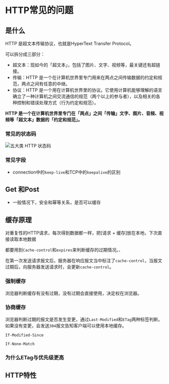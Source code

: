 HTTP常见的问题
===

## 是什么

HTTP 是超文本传输协议，也就是HyperText Transfer Protocol。

可以拆分成三部分：

- 超文本：现如今的「超文本」，包括了图片、文字、视频等，最关键还有超链接。
- 传输：HTTP 是一个在计算机世界里专门用来在两点之间传输数据的约定和规范，两点之间有任意的中继。
- 协议：HTTP 是一个用在计算机世界里的协议。它使用计算机能够理解的语言确立了一种计算机之间交流通信的规范（两个以上的参与者），以及相关的各种控制和错误处理方式（行为约定和规范）。

**HTTP 是一个在计算机世界里专门在「两点」之间「传输」文字、图片、音频、视频等「超文本」数据的「约定和规范」。**

### 常见的状态码

![ 五大类 HTTP 状态码 ](http://pic.shixiaocaia.fun/202303301107244.png)

### 常见字段

- connection中的`keep-live`和TCP中的`keepalive`的区别

## Get 和Post

- 一般情况下，安全和幂等关系，是否可以缓存



## 缓存原理

对重复性的HTTP请求，每次得到数据都一样，把[请求 + 缓存]放在本地，下次直接读取本地数据

都要用到`Cache-control`和`expires`来判断缓存的过期情况。、

在第一次发送请求报文后，服务器在响应报文当中标注了`cache-control`，当报文过期后，向服务器发送请求时，会更新`cache-control`。

### 强制缓存

浏览器判断缓存有没有过期，没有过期会直接使用，决定权在浏览器。

### 协商缓存

浏览器判断过期的报文是否发生变更，通过`Last-Modified`和`ETag`两种标签判断。如果没有变更，会发送`304`报文告知客户端可以使用本地缓存。

`If-Modified-Since`

`If-None-Match`





### 为什么ETag与优先级更高





## HTTP特性

